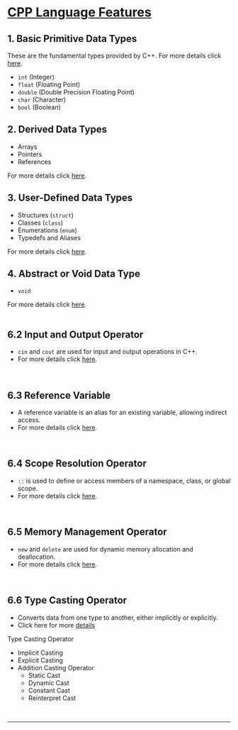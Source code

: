 # [CPP Language Features](#cpp-language-features)

## 1. Basic Primitive Data Types
These are the fundamental types provided by C++. For more details click [here](https://github.com/ingaleshubhankar/CPP-HANDBOOK/blob/main/C%2B%2B%20Language%20Features/DataTypes.md#1-basic-primitive-data-types).
- `int` (Integer)
- `float` (Floating Point)
- `double` (Double Precision Floating Point)
- `char` (Character)
- `bool` (Boolean)

## 2. Derived Data Types
- Arrays
- Pointers
- References<br>

For more details click [here](https://github.com/ingaleshubhankar/CPP-HANDBOOK/blob/main/C%2B%2B%20Language%20Features/DataTypes.md#2-derived-data-types).


## 3. User-Defined Data Types
- Structures (`struct`)
- Classes (`class`)
- Enumerations (`enum`)
- Typedefs and Aliases<br>

For more details click [here](https://github.com/ingaleshubhankar/CPP-HANDBOOK/blob/main/C%2B%2B%20Language%20Features/DataTypes.md#3-user-defined-data-types).


## 4. Abstract or Void Data Type
- `void` <br>

For more details click [here](https://github.com/ingaleshubhankar/CPP-HANDBOOK/blob/main/C%2B%2B%20Language%20Features/DataTypes.md#4-abstract-or-void-data-type).
<br>
<br>


## 6.2 Input and Output Operator
- `cin` and `cout` are used for input and output operations in C++. 
 - For more details click [here](https://github.com/ingaleshubhankar/CPP-HANDBOOK/blob/main/C%2B%2B%20Language%20Features/InputOutputOpr.md#input--output-in-c).
<br>


## 6.3 Reference Variable
- A reference variable is an alias for an existing variable, allowing indirect access.
 - For more details click [here](https://github.com/ingaleshubhankar/CPP-HANDBOOK/blob/main/C%2B%2B%20Language%20Features/ReferenceVariable.md#reference-variable).
<br>


## 6.4 Scope Resolution Operator
- `::` is used to define or access members of a namespace, class, or global scope.
- For more details click [here](https://github.com/ingaleshubhankar/CPP-HANDBOOK/blob/main/C%2B%2B%20Language%20Features/ScopeResolutionOperator.md#scope-resolution-operator).
<br>


## 6.5 Memory Management Operator
 - `new` and `delete` are used for dynamic memory allocation and deallocation.
 - For more details click [here](https://github.com/ingaleshubhankar/CPP-HANDBOOK/blob/main/C%2B%2B%20Language%20Features/MemoryManagementOperator.md#memory-management-operators).
<br>


## 6.6 Type Casting Operator
- Converts data from one type to another, either implicitly or explicitly.
- Click here for more [details](https://github.com/ingaleshubhankar/CPP-HANDBOOK/blob/main/C%2B%2B%20Language%20Features/TypeCastingOperator.md#type-casting-operator)

Type Casting Operator
 - Implicit Casting
 - Explicit Casting
 - Addition Casting Operator
    - Static Cast
    - Dynamic Cast
    - Constant Cast
    - Reinterpret Cast
<br>


---
